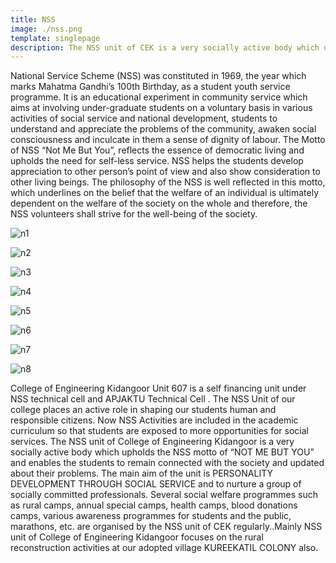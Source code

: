 ```yaml
---
title: NSS
image: ./nss.png
template: singlepage
description: The NSS unit of CEK is a very socially active body which upholds the NSS motto of "NOT ME BUT YOU" and enables the students to remain conneced with the society and updated about their problems.
---
```



National Service Scheme (NSS) was constituted in 1969, the year which marks Mahatma Gandhi’s 100th Birthday, as a student youth service programme. It is an educational experiment in community service which aims at involving under-graduate students on a voluntary basis in various activities of social service and national development, students to understand and appreciate the problems of the community, awaken social consciousness and inculcate in them a sense of dignity of labour. The Motto of NSS “Not Me But You”, reflects the essence of democratic living and upholds the need for self-less service. NSS helps the students develop appreciation to other person’s point of view and also show consideration to other living beings. The philosophy of the NSS is well reflected in this motto, which underlines on the belief that the welfare of an individual is ultimately dependent on the welfare of the society on the whole and therefore, the NSS volunteers shall strive for the well-being of the society.


![n1](n1.jpg)

![n2](n2.jpg)

![n3](n3.jpg)

![n4](n4.jpg)

![n5](n5.jpg)

![n6](n6.jpg)

![n7](n7.jpg)

![n8](n8.jpg)



College of Engineering Kidangoor Unit 607 is a self financing unit under NSS technical cell and APJAKTU Technical Cell . The NSS Unit of our college places an active role in shaping our students human and responsible citizens. Now NSS Activities are included in the academic curriculum so that students are exposed to more opportunities for social services. The NSS unit of College of Engineering Kidangoor is a very socially active body which upholds the NSS motto of “NOT ME BUT YOU” and enables the students to remain connected with the society and updated about their problems. The main aim of the unit is PERSONALITY DEVELOPMENT THROUGH SOCIAL SERVICE and to nurture a group of socially committed professionals. Several social welfare programmes such as rural camps, annual special camps, health camps, blood donations camps, various awareness programmes for students and the public, marathons, etc. are organised by the NSS unit of CEK regularly..Mainly NSS unit of College of Engineering Kidangoor focuses on the rural reconstruction activities at our adopted village KUREEKATIL COLONY also.
